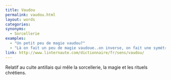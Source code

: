 ```yaml
---
title: Vaudou
permalink: vaudou.html
layout: words
categories:
synonyms:
  - Sorcellerie
examples:
  - "Un petit peu de magie vaudou?"
  - "Là on fait un peu de magie vaudoue..on inverse, on fait une symétrie de la matrice par la diagonale, et on multiplie tout par pi...et voilà !"
link: http://www.linternaute.com/dictionnaire/fr/sens/vaudou/
---
```


Relatif au culte antillais qui mêle la sorcellerie, la magie et les rituels chrétiens. 
